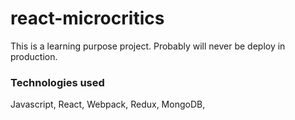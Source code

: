 # react-microcritics
This is a learning purpose project. Probably will never be deploy in production.

### Technologies used
Javascript, React, Webpack, Redux, MongoDB, 
